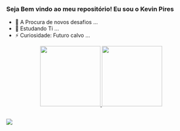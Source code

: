 ### Seja Bem vindo ao meu repositório! Eu sou o Kevin Pires 

- 🔭 A Procura de novos desafios ...
- 🌱 Estudando Ti ...
- ⚡ Curiosidade: Futuro calvo ...

<div align="center">
 <a href="https://github.com/KevinPires">
 <img height="160em" src="https://github-readme-stats.vercel.app/api?username=KevinPires&show_icons=true&theme=graywhite&include_all_commits=true&count_private=true"/>
 <img height="160em" src="https://github-readme-stats.vercel.app/api/top-langs/?username=KevinPires&layout=compact&langs_count=7&theme=graywhite"/>
</div>
  
##
 <div> 
  <a href = "mailto:kevinpiresdeoliveira@gmail.com"><img src="https://img.shields.io/badge/-Gmail-%23333?style=for-the-badge&logo=gmail&logoColor=white" target="_blank"></a>

</div>




